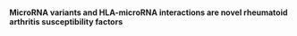 #### MicroRNA variants and HLA-microRNA interactions are novel rheumatoid arthritis susceptibility factors
